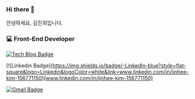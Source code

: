 ### Hi there 👋

안녕하세요, 김진희입니다.
    
### 💻 Front-End Developer

[![Tech Blog Badge](http://img.shields.io/badge/-Tech%20blog-black?style=flat-square&logo=github&link=https://velog.io/@bab_bury)](https://velog.io/@bab_bury)
	
  [![Linkedin Badge](https://img.shields.io/badge/-LinkedIn-blue?style=flat-square&logo=Linkedin&logoColor=white&link=www.linkedin.com/in/jinhee-kim-156771150](www.linkedin.com/in/jinhee-kim-156771150)
	
  [![Gmail Badge](https://img.shields.io/badge/Gmail-d14836?style=flat-square&logo=Gmail&logoColor=white&link=mailto:jinheeee72@gmail.com)](mailto:jinheeee72@gmail.com)
  
<!--
**jindobry/jindobry** is a ✨ _special_ ✨ repository because its `README.md` (this file) appears on your GitHub profile.

Here are some ideas to get you started:

- 🔭 I’m currently working on ...
- 🌱 I’m currently learning ...
- 👯 I’m looking to collaborate on ...
- 🤔 I’m looking for help with ...
- 💬 Ask me about ...
- 📫 How to reach me: ...
- 😄 Pronouns: ...
- ⚡ Fun fact: ...
-->
